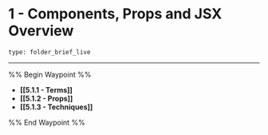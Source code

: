 # 1 - Components, Props and JSX Overview
 
```ccard
type: folder_brief_live
```
 
---

%% Begin Waypoint %%
- **[[5.1.1 - Terms]]**
- **[[5.1.2 - Props]]**
- **[[5.1.3 - Techniques]]**

%% End Waypoint %%